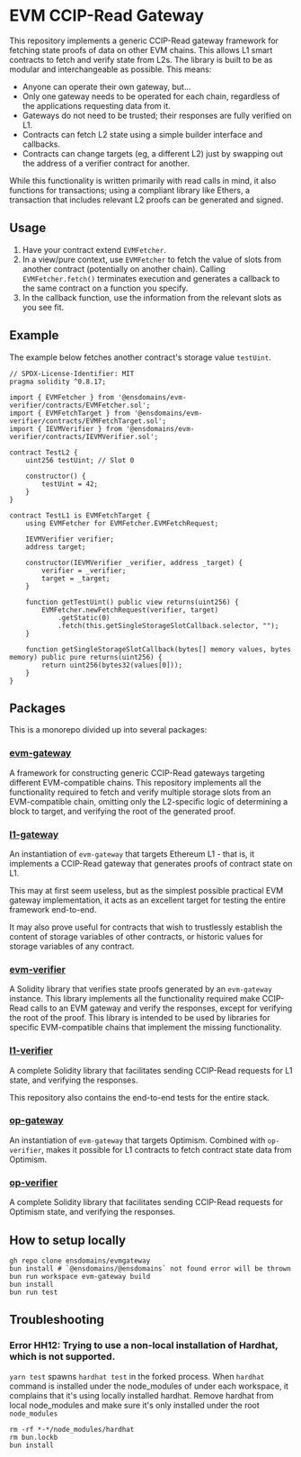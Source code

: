 # EVM CCIP-Read Gateway
This repository implements a generic CCIP-Read gateway framework for fetching state proofs of data on other EVM chains. This allows L1 smart contracts to fetch and verify state from L2s. The library is built to be as modular and interchangeable as possible. This means:

 - Anyone can operate their own gateway, but...
 - Only one gateway needs to be operated for each chain, regardless of the applications requesting data from it.
 - Gateways do not need to be trusted; their responses are fully verified on L1.
 - Contracts can fetch L2 state using a simple builder interface and callbacks.
 - Contracts can change targets (eg, a different L2) just by swapping out the address of a verifier contract for another.

While this functionality is written primarily with read calls in mind, it also functions for transactions; using a compliant
library like Ethers, a transaction that includes relevant L2 proofs can be generated and signed.



## Usage

 1. Have your contract extend `EVMFetcher`.
 2. In a view/pure context, use `EVMFetcher` to fetch the value of slots from another contract (potentially on another chain). Calling `EVMFetcher.fetch()` terminates execution and generates a callback to the same contract on a function you specify.
 3. In the callback function, use the information from the relevant slots as you see fit.

## Example

The example below fetches another contract's storage value `testUint`.

```
// SPDX-License-Identifier: MIT
pragma solidity ^0.8.17;

import { EVMFetcher } from '@ensdomains/evm-verifier/contracts/EVMFetcher.sol';
import { EVMFetchTarget } from '@ensdomains/evm-verifier/contracts/EVMFetchTarget.sol';
import { IEVMVerifier } from '@ensdomains/evm-verifier/contracts/IEVMVerifier.sol';

contract TestL2 {
    uint256 testUint; // Slot 0
    
    constructor() {
        testUint = 42;
    }
}

contract TestL1 is EVMFetchTarget {
    using EVMFetcher for EVMFetcher.EVMFetchRequest;

    IEVMVerifier verifier;
    address target;

    constructor(IEVMVerifier _verifier, address _target) {
        verifier = _verifier;
        target = _target;
    }

    function getTestUint() public view returns(uint256) {
        EVMFetcher.newFetchRequest(verifier, target)
            .getStatic(0)
            .fetch(this.getSingleStorageSlotCallback.selector, "");
    }

    function getSingleStorageSlotCallback(bytes[] memory values, bytes memory) public pure returns(uint256) {
        return uint256(bytes32(values[0]));
    }
}
```

## Packages

This is a monorepo divided up into several packages:

### [evm-gateway](/evm-gateway/)
A framework for constructing generic CCIP-Read gateways targeting different EVM-compatible chains. This repository
implements all the functionality required to fetch and verify multiple storage slots from an EVM-compatible chain,
omitting only the L2-specific logic of determining a block to target, and verifying the root of the generated proof.

### [l1-gateway](/l1-gateway/)
An instantiation of `evm-gateway` that targets Ethereum L1 - that is, it implements a CCIP-Read gateway that generates
proofs of contract state on L1.

This may at first seem useless, but as the simplest possible practical EVM gateway implementation, it acts as an excellent
target for testing the entire framework end-to-end.

It may also prove useful for contracts that wish to trustlessly establish the content of storage variables of other contracts,
or historic values for storage variables of any contract.

### [evm-verifier](/evm-verifier/)
A Solidity library that verifies state proofs generated by an `evm-gateway` instance. This library implements all the
functionality required make CCIP-Read calls to an EVM gateway and verify the responses, except for verifying the root of the
proof. This library is intended to be used by libraries for specific EVM-compatible chains that implement the missing 
functionality.

### [l1-verifier](/l1-verifier/)
A complete Solidity library that facilitates sending CCIP-Read requests for L1 state, and verifying the responses.

This repository also contains the end-to-end tests for the entire stack.

### [op-gateway](/op-gateway/)
An instantiation of `evm-gateway` that targets Optimism. Combined with `op-verifier`, makes it possible for L1 contracts to fetch contract state data from Optimism.

### [op-verifier](/op-verifier/)
A complete Solidity library that facilitates sending CCIP-Read requests for Optimism state, and verifying the responses.


## How to setup locally

```
gh repo clone ensdomains/evmgateway
bun install # `@ensdomains/@ensdomains` not found error will be thrown
bun run workspace evm-gateway build
bun install
bun run test
```

## Troubleshooting

### Error HH12: Trying to use a non-local installation of Hardhat, which is not supported.

`yarn test` spawns `hardhat test` in the forked process. When `hardhat` command is installed under the node_modules of under each workspace, it complains that it's using locally installed hardhat. Remove hardhat from local node_modules and make sure it's only installed under the root `node_modules`

```
rm -rf *-*/node_modules/hardhat
rm bun.lockb
bun install
```